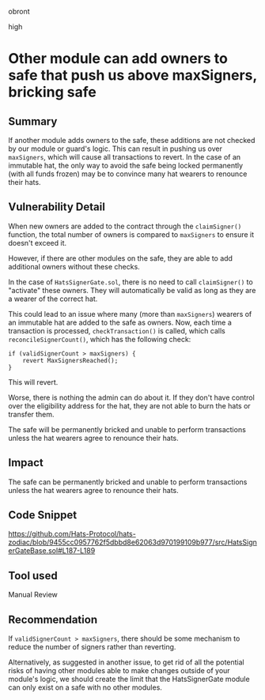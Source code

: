 obront

high

# Other module can add owners to safe that push us above maxSigners, bricking safe

## Summary

If another module adds owners to the safe, these additions are not checked by our module or guard's logic. This can result in pushing us over `maxSigners`, which will cause all transactions to revert. In the case of an immutable hat, the only way to avoid the safe being locked permanently (with all funds frozen) may be to convince many hat wearers to renounce their hats.

## Vulnerability Detail

When new owners are added to the contract through the `claimSigner()` function, the total number of owners is compared to `maxSigners` to ensure it doesn't exceed it.

However, if there are other modules on the safe, they are able to add additional owners without these checks.

In the case of `HatsSignerGate.sol`, there is no need to call `claimSigner()` to "activate" these owners. They will automatically be valid as long as they are a wearer of the correct hat.

This could lead to an issue where many (more than `maxSigners`) wearers of an immutable hat are added to the safe as owners. Now, each time a transaction is processed, `checkTransaction()` is called, which calls `reconcileSignerCount()`, which has the following check:
```solidity
if (validSignerCount > maxSigners) {
    revert MaxSignersReached();
}
```
This will revert.

Worse, there is nothing the admin can do about it. If they don't have control over the eligibility address for the hat, they are not able to burn the hats or transfer them. 

The safe will be permanently bricked and unable to perform transactions unless the hat wearers agree to renounce their hats.

## Impact

The safe can be permanently bricked and unable to perform transactions unless the hat wearers agree to renounce their hats.

## Code Snippet

https://github.com/Hats-Protocol/hats-zodiac/blob/9455cc0957762f5dbbd8e62063d970199109b977/src/HatsSignerGateBase.sol#L187-L189

## Tool used

Manual Review

## Recommendation

If `validSignerCount > maxSigners`, there should be some mechanism to reduce the number of signers rather than reverting.

Alternatively, as suggested in another issue, to get rid of all the potential risks of having other modules able to make changes outside of your module's logic, we should create the limit that the HatsSignerGate module can only exist on a safe with no other modules.